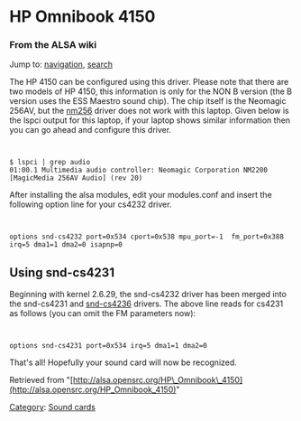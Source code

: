HP Omnibook 4150
================

### From the ALSA wiki

Jump to: [navigation](#mw-head), [search](#p-search)

The HP 4150 can be configured using this driver. Please note that there
are two models of HP 4150, this information is only for the NON B
version (the B version uses the ESS Maestro sound chip). The chip itself
is the Neomagic 256AV, but the [nm256](/Nm256 "Nm256") driver does not
work with this laptop. Given below is the lspci output for this laptop,
if your laptop shows similar information then you can go ahead and
configure this driver.

` `

    $ lspci | grep audio
    01:00.1 Multimedia audio controller: Neomagic Corporation NM2200 [MagicMedia 256AV Audio] (rev 20)

After installing the alsa modules, edit your modules.conf and insert the
following option line for your cs4232 driver.

` `

    options snd-cs4232 port=0x534 cport=0x538 mpu_port=-1  fm_port=0x388 irq=5 dma1=1 dma2=0 isapnp=0

Using snd-cs4231
----------------

Beginning with kernel 2.6.29, the snd-cs4232 driver has been merged into
the snd-cs4231 and
[snd-cs4236](http://git.kernel.org/?p=linux/kernel/git/torvalds/linux-2.6.git;a=commit;h=c2b73d1458014a9f461b75bc1756a699a6c0781f)
drivers. The above line reads for cs4231 as follows (you can omit the FM
parameters now):

` `

    options snd-cs4231 port=0x534 irq=5 dma1=1 dma2=0

That's all! Hopefully your sound card will now be recognized.

Retrieved from
"[http://alsa.opensrc.org/HP\_Omnibook\_4150](http://alsa.opensrc.org/HP_Omnibook_4150)"

[Category](/Special:Categories "Special:Categories"): [Sound
cards](/Category:Sound_cards "Category:Sound cards")

